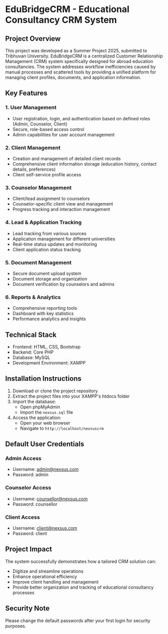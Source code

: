 # EduBridgeCRM - Educational Consultancy CRM System

## Project Overview
This project was developed as a Summer Project 2025, submitted to Tribhuvan University. EduBridgeCRM is a centralized Customer Relationship Management (CRM) system specifically designed for abroad education consultancies. The system addresses workflow inefficiencies caused by manual processes and scattered tools by providing a unified platform for managing client profiles, documents, and application information.

## Key Features

### 1. User Management
- User registration, login, and authentication based on defined roles (Admin, Counselor, Client)
- Secure, role-based access control
- Admin capabilities for user account management

### 2. Client Management
- Creation and management of detailed client records
- Comprehensive client information storage (education history, contact details, preferences)
- Client self-service profile access

### 3. Counselor Management
- Client/lead assignment to counselors
- Counselor-specific client view and management
- Progress tracking and interaction management

### 4. Lead & Application Tracking
- Lead tracking from various sources
- Application management for different universities
- Real-time status updates and monitoring
- Client application status tracking

### 5. Document Management
- Secure document upload system
- Document storage and organization
- Document verification by counselors and admins

### 6. Reports & Analytics
- Comprehensive reporting tools
- Dashboard with key statistics
- Performance analytics and insights

## Technical Stack
- Frontend: HTML, CSS, Bootstrap
- Backend: Core PHP
- Database: MySQL
- Development Environment: XAMPP

## Installation Instructions

1. Download or clone the project repository
2. Extract the project files into your XAMPP's htdocs folder
3. Import the database:
   - Open phpMyAdmin
   - Import the `nexsus.sql` file
4. Access the application:
   - Open your web browser
   - Navigate to `http://localhost/nexsuscrm`

## Default User Credentials

### Admin Access
- Username: admin@nexsus.com
- Password: admin

### Counselor Access
- Username: counsellor@nexsus.com
- Password: counsellor

### Client Access
- Username: client@nexsus.com
- Password: client

## Project Impact
The system successfully demonstrates how a tailored CRM solution can:
- Digitize and streamline operations
- Enhance operational efficiency
- Improve client handling and management
- Provide better organization and tracking of educational consultancy processes

## Security Note
Please change the default passwords after your first login for security purposes. 